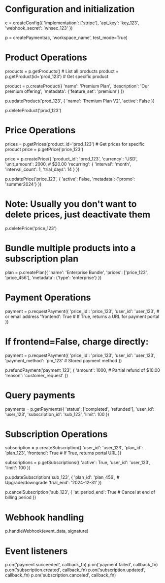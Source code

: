 # Configuration and initialization

c = createConfig({
'implementation': ['stripe'],
'api_key': 'key_123',
'webhook_secret': 'whsec_123'
})

p = createPayments(c, 'workspace_name', test_mode=True)

# Product Operations

products = p.getProducts() # List all products
product = p.getProduct(id='prod_123') # Get specific product

product = p.createProduct({
'name': 'Premium Plan',
'description': 'Our premium offering',
'metadata': {'feature_set': 'premium'}
})

p.updateProduct('prod_123', {
'name': 'Premium Plan V2',
'active': False
})

p.deleteProduct('prod_123')

# Price Operations

prices = p.getPrices(product_id='prod_123') # Get prices for specific product
price = p.getPrice('price_123')

price = p.createPrice({
'product_id': 'prod_123',
'currency': 'USD',
'unit_amount': 2000, # $20.00
'recurring': {
'interval': 'month',
'interval_count': 1,
'trial_days': 14
}
})

p.updatePrice('price_123', {
'active': False,
'metadata': {'promo': 'summer2024'}
})

# Note: Usually you don't want to delete prices, just deactivate them

p.deletePrice('price_123')

# Bundle multiple products into a subscription plan

plan = p.createPlan({
'name': 'Enterprise Bundle',
'prices': ['price_123', 'price_456'],
'metadata': {'type': 'enterprise'}
})

# Payment Operations

payment = p.requestPayment({
'price_id': 'price_123',
'user_id': 'user_123', # or email address
'frontend': True # If True, returns a URL for payment portal
})

# If frontend=False, charge directly:

payment = p.requestPayment({
'price_id': 'price_123',
'user_id': 'user_123',
'payment_method': 'pm_123' # Stored payment method
})

p.refundPayment('payment_123', {
'amount': 1000, # Partial refund of $10.00
'reason': 'customer_request'
})

# Query payments

payments = p.getPayments({
'status': ['completed', 'refunded'],
'user_id': 'user_123',
'subscription_id': 'sub_123',
'limit': 100
})

# Subscription Operations

subscription = p.createSubscription({
'user_id': 'user_123',
'plan_id': 'plan_123',
'frontend': True # If True, returns portal URL
})

subscriptions = p.getSubscriptions({
'active': True,
'user_id': 'user_123',
'limit': 100
})

p.updateSubscription('sub_123', {
'plan_id': 'plan_456', # Upgrade/downgrade
'trial_end': '2024-12-31'
})

p.cancelSubscription('sub_123', {
'at_period_end': True # Cancel at end of billing period
})

# Webhook handling

p.handleWebhook(event_data, signature)

# Event listeners

p.on('payment.succeeded', callback_fn)
p.on('payment.failed', callback_fn)
p.on('subscription.created', callback_fn)
p.on('subscription.updated', callback_fn)
p.on('subscription.canceled', callback_fn)
